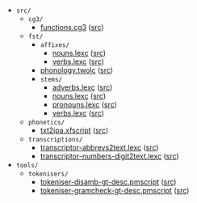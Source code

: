 * `src/`
    * `cg3/`
        * [functions.cg3](src-cg3-functions.cg3.html) ([src](https://github.com/giellalt/lang-mya/blob/main/src/cg3/functions.cg3))
    * `fst/`
        * `affixes/`
            * [nouns.lexc](src-fst-affixes-nouns.lexc.html) ([src](https://github.com/giellalt/lang-mya/blob/main/src/fst/affixes/nouns.lexc))
            * [verbs.lexc](src-fst-affixes-verbs.lexc.html) ([src](https://github.com/giellalt/lang-mya/blob/main/src/fst/affixes/verbs.lexc))
        * [phonology.twolc](src-fst-phonology.twolc.html) ([src](https://github.com/giellalt/lang-mya/blob/main/src/fst/phonology.twolc))
        * `stems/`
            * [adverbs.lexc](src-fst-stems-adverbs.lexc.html) ([src](https://github.com/giellalt/lang-mya/blob/main/src/fst/stems/adverbs.lexc))
            * [nouns.lexc](src-fst-stems-nouns.lexc.html) ([src](https://github.com/giellalt/lang-mya/blob/main/src/fst/stems/nouns.lexc))
            * [pronouns.lexc](src-fst-stems-pronouns.lexc.html) ([src](https://github.com/giellalt/lang-mya/blob/main/src/fst/stems/pronouns.lexc))
            * [verbs.lexc](src-fst-stems-verbs.lexc.html) ([src](https://github.com/giellalt/lang-mya/blob/main/src/fst/stems/verbs.lexc))
    * `phonetics/`
        * [txt2ipa.xfscript](src-phonetics-txt2ipa.xfscript.html) ([src](https://github.com/giellalt/lang-mya/blob/main/src/phonetics/txt2ipa.xfscript))
    * `transcriptions/`
        * [transcriptor-abbrevs2text.lexc](src-transcriptions-transcriptor-abbrevs2text.lexc.html) ([src](https://github.com/giellalt/lang-mya/blob/main/src/transcriptions/transcriptor-abbrevs2text.lexc))
        * [transcriptor-numbers-digit2text.lexc](src-transcriptions-transcriptor-numbers-digit2text.lexc.html) ([src](https://github.com/giellalt/lang-mya/blob/main/src/transcriptions/transcriptor-numbers-digit2text.lexc))
* `tools/`
    * `tokenisers/`
        * [tokeniser-disamb-gt-desc.pmscript](tools-tokenisers-tokeniser-disamb-gt-desc.pmscript.html) ([src](https://github.com/giellalt/lang-mya/blob/main/tools/tokenisers/tokeniser-disamb-gt-desc.pmscript))
        * [tokeniser-gramcheck-gt-desc.pmscript](tools-tokenisers-tokeniser-gramcheck-gt-desc.pmscript.html) ([src](https://github.com/giellalt/lang-mya/blob/main/tools/tokenisers/tokeniser-gramcheck-gt-desc.pmscript))

